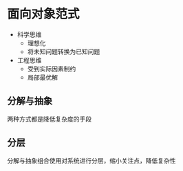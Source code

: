 # 面向对象范式

- 科学思维
  - 理想化
  - 将未知问题转换为已知问题
- 工程思维
  - 受到实际因素制约
  - 局部最优解

## 分解与抽象

两种方式都是降低复杂度的手段

## 分层

分解与抽象组合使用对系统进行分层，缩小关注点，降低复杂性